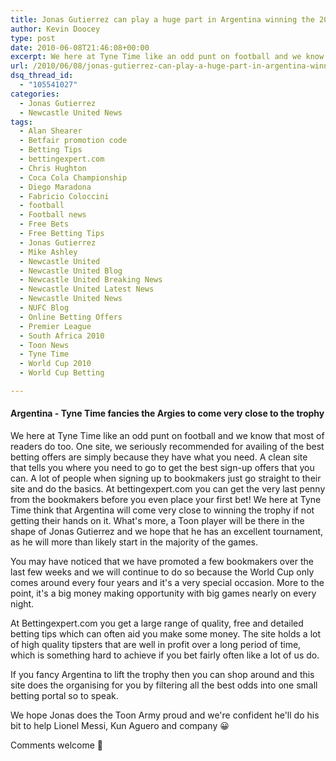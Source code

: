 ```yaml
---
title: Jonas Gutierrez can play a huge part in Argentina winning the 2010 World Cup
author: Kevin Doocey
type: post
date: 2010-06-08T21:46:08+00:00
excerpt: We here at Tyne Time like an odd punt on football and we know that most of readers do too. One site, we seriously recommended for availing of the best betting offers..
url: /2010/06/08/jonas-gutierrez-can-play-a-huge-part-in-argentina-winning-the-2010-world-cup/
dsq_thread_id:
  - "105541027"
categories:
  - Jonas Gutierrez
  - Newcastle United News
tags:
  - Alan Shearer
  - Betfair promotion code
  - Betting Tips
  - bettingexpert.com
  - Chris Hughton
  - Coca Cola Championship
  - Diego Maradona
  - Fabricio Coloccini
  - football
  - Football news
  - Free Bets
  - Free Betting Tips
  - Jonas Gutierrez
  - Mike Ashley
  - Newcastle United
  - Newcastle United Blog
  - Newcastle United Breaking News
  - Newcastle United Latest News
  - Newcastle United News
  - NUFC Blog
  - Online Betting Offers
  - Premier League
  - South Africa 2010
  - Toon News
  - Tyne Time
  - World Cup 2010
  - World Cup Betting

---
```

#### Argentina - Tyne Time fancies the Argies to come very close to the trophy

We here at Tyne Time like an odd punt on football and we know that most of readers do too. One site, we seriously recommended for availing of the best betting offers are simply because they have what you need. A clean site that tells you where you need to go to get the best sign-up offers that you can. A lot of people when signing up to bookmakers just go straight to their site and do the basics. At bettingexpert.com you can get the very last penny from the bookmakers before you even place your first bet! We here at Tyne Time think that Argentina will come very close to winning the trophy if not getting their hands on it. What's more, a Toon player will be there in the shape of Jonas Gutierrez and we hope that he has an excellent tournament, as he will more than likely start in the majority of the games.

You may have noticed that we have promoted a few bookmakers over the last few weeks and we will continue to do so because the World Cup only comes around every four years and it's a very special occasion. More to the point, it's a big money making opportunity with big games nearly on every night.

At Bettingexpert.com you get a large range of quality, free and detailed betting tips which can often aid you make some money. The site holds a lot of high quality tipsters that are well in profit over a long period of time, which is something hard to achieve if you bet fairly often like a lot of us do.

If you fancy Argentina to lift the trophy then you can shop around and this site does the organising for you by filtering all the best odds into one small betting portal so to speak.

We hope Jonas does the Toon Army proud and we're confident he'll do his bit to help Lionel Messi, Kun Aguero and company 😀

Comments welcome 🙂
